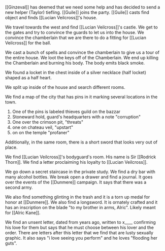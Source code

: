 [[Ginzeval]] has deemed that we need some help and has decided to send a new helper (Taylor) tiefling. [[Guile]] joins the party. [[Guile]] casts find object and finds [[Lucian Veilcross]]'s house.

We travel towards the west and find [[Lucian Veilcross]]'s castle. We get to the gates and try to convince the guards to let us into the house. We convince the chamberlain that we are there to do a fitting for [[Lucian Veilcross]] for the ball.

We cast a bunch of spells and convince the chamberlain to give us a tour of the entire house.  We loot the keys off of the Chamberlain. We end up killing the Chamberlain and burning his body. The body emits black smoke.

We found a locket in the chest inside of a silver necklace (half locket) shaped as a half heart. 

We split up inside of the house and search different rooms.

We find a map of the city that has pins in it marking several locations in the town.
1. One of the pins is labeled thieves guild on the bazzar
2. Stoneward hold, guard's headquarters with a note "corruption"
3. One over the crimson pit, "threats"
4. one on chateau veil, "upstart"
5. on on the temple "profaner"

Additionally, in the same room, there is a short sword that looks very out of place.

We find [[Lucian Veilcross]]'s bodyguard's room. His name is Sir [[Rodrick Thorn]]. We find a letter proclaiming his loyalty to [[Lucian Veilcross]].

We go down a secret staircase in the private study. We find a dry bar with many alcohol bottles. We break open a drawer and find a journal. It goes over the events of the [[Dunmere]] campaign. It says that there was a second army.

We also find something glinting in the trash and it is a torn up medal for honor at [[Dunmere]]. We also find a longsword. It is ornately crafted and it has an inscription on the blade "to my brother in arms, Alric". Likely meant for [[Alric Kane]].

We find an unsent letter, dated from years ago, written to x____ confirming his love for them but says that he must choose between his lover and the order. There are letters after this letter that we find that are lusty sexually graphic. It also says "i love seeing you perform" and he loves "flooding her guts".